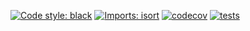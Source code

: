 [![Code style: black](https://img.shields.io/badge/code%20style-black-000000.svg)](https://github.com/psf/black)
[![Imports: isort](https://img.shields.io/badge/%20imports-isort-%231674b1?style=flat&labelColor=ef8336)](https://pycqa.github.io/isort/)
[![codecov](https://codecov.io/gh/mscheltienne/eeg-flow/branch/main/graph/badge.svg?token=HESRX5BTRN)](https://codecov.io/gh/mscheltienne/eeg-flow)
[![tests](https://github.com/mscheltienne/eeg-flow/actions/workflows/pytest.yml/badge.svg?branch=main)](https://github.com/mscheltienne/eeg-flow/actions/workflows/pytest.yml)
